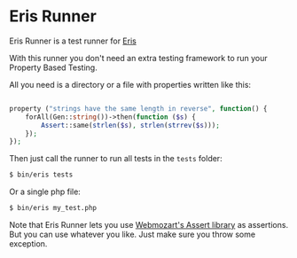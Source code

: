 Eris Runner
===========

Eris Runner is a test runner for [Eris](https://github.com/giorgiosironi/eris)

With this runner you don't need an extra testing framework to run your Property Based Testing.

All you need is a directory or a file with properties written like this:

```php

property ("strings have the same length in reverse", function() {
    forAll(Gen::string())->then(function ($s) {
        Assert::same(strlen($s), strlen(strrev($s)));
    });
});

```

Then just call the runner to run all tests in the `tests` folder:

```bash
$ bin/eris tests
```

Or a single php file:

```bash
$ bin/eris my_test.php
```

Note that Eris Runner lets you use [Webmozart's Assert library](https://github.com/webmozart/assert) as assertions. But you can use whatever you like. Just make sure you throw some exception.